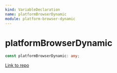 ```yaml
---
kind: VariableDeclaration
name: platformBrowserDynamic
module: platform-browser-dynamic
---
```


# platformBrowserDynamic

```ts
const platformBrowserDynamic: any;
```

[Link to repo](https://github.com/timdeschryver/angular/blob/master/packages/platform-browser-dynamic/src/platform-browser-dynamic.ts#L29-L30)
